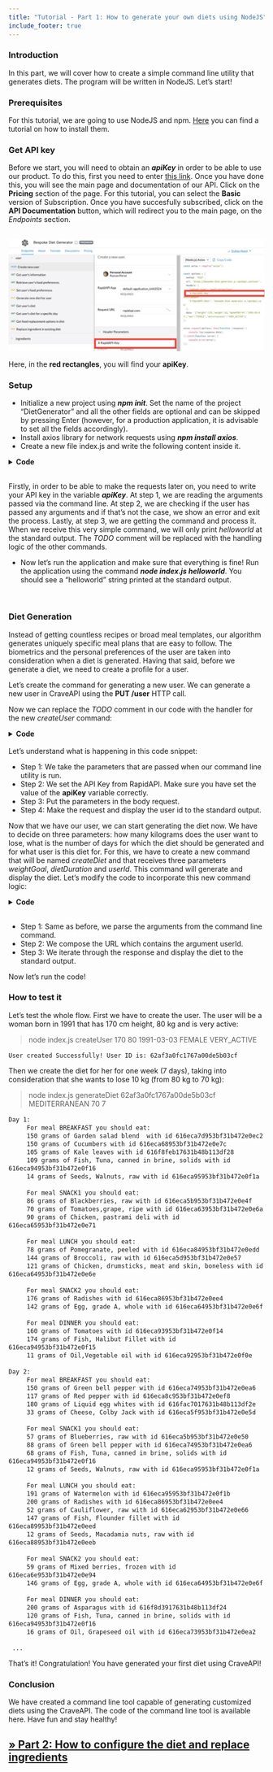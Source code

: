 ```yaml
---
title: "Tutorial - Part 1: How to generate your own diets using NodeJS"
include_footer: true 
---
```



### Introduction

In this part, we will cover how to create a simple command line utility that generates diets. The program will be written in NodeJS. Let’s start!

### Prerequisites
For this tutorial, we are going to use NodeJS and npm. [Here](https://nodejs.dev/learn/how-to-install-nodejs) you can find a tutorial on how to install them.

### Get API key

Before we start, you will need to obtain an ***apiKey*** in order to be able to use our product. To do this, first you need to enter [this link](https://rapidapi.com/genez-io-genez-io-default/api/bespoke-diet-generator/). Once you have done this, you will see the main page and documentation of our API. Click on the **Pricing** section of the page. For this tutorial, you can select the **Basic** version of Subscription. Once you have succesfully subscribed, click on the **API Documentation** button, which will redirect you to the main page, on the *Endpoints* section.
<br><br>


![alt omage](/images/tutorial_pic.jpeg)

Here, in the **red rectangles**, you will find your **apiKey**.

### Setup
* Initialize a new project using ***npm init***. Set the name of the project “DietGenerator” and all the other fields are optional and can be skipped by pressing Enter (however, for a production application, it is advisable to set all the fields accordingly).
* Install axios library for network requests using ***npm install axios***.
* Create a new file index.js and write the following content inside it.
<details>
<summary style="font-weight: bold; cursor: pointer;">Code</summary>

```Javascript
const axios = require("axios");
	
	// Step 0
	const apiKey = "TODO: Replace with your API key";

	(async () => {
		// Step 1
		const args = process.argv.slice(2);

		// Step 2
		if (args.length === 0) {
			console.error("Wrong arguments!");
			return;
		}

		// Step 3
		const command = args[0];

		if (command === "helloworld") {
			console.log("helloworld")
		}
		// TODO
		// else if {}

	})()
```
</details>
<br>

Firstly, in order to be able to make the requests later on, you need to write your API key in the variable ***apiKey***. At step 1, we are reading the arguments passed via the command line. At step 2, we are checking if the user has passed any arguments and if that’s not the case, we show an error and exit the process. Lastly, at step 3, we are getting the command and process it. When we receive this very simple command, we will only print *helloworld* at the standard output. The *TODO*  comment will be replaced with the handling logic of the other commands.

* Now let’s run the application and make sure that everything is fine! Run the application using the command ***node index.js helloworld***. You should see a “helloworld” string printed at the standard output.

<br>

### Diet Generation
Instead of getting countless recipes or broad meal templates, our algorithm generates uniquely specific meal plans that are easy to follow. The biometrics and the personal preferences of the user are taken into consideration when a diet is generated. Having that said, before we generate a diet, we need to create a profile for a user.

Let’s create the command for generating a new user. We can generate a new user in CraveAPI using the **PUT /user** HTTP call.

Now we can replace the *TODO* comment in our code with the handler for the new *createUser* command:
<details>
<summary style="font-weight: bold; cursor: pointer;">Code</summary>

```Javascript
else if (command === "createUser") {
		// Step 1
		const [height, weight, dateOfBirth, sex, activityLevel] = args.slice(1)
		const options = {
			method: 'POST',
			url: 'https://crave-api.p.rapidapi.com/user',
			headers: {
				'content-type': 'application/json',
				// Step 2
				'X-RapidAPI-Key': apiKey,
				'X-RapidAPI-Host': 'crave-api.p.rapidapi.com'
			},
			// Step 3
			data: JSON.stringify({
				"height": parseInt(height),
				"weight": parseInt(weight),
				"dateOfBirth": dateOfBirth,
				"sex": sex,
				"activityLevel": activityLevel
			})
		};

		// Step 4
		const response = await axios.request(options).catch((error) => console.log(error.response));
		console.log("User created Successfully! User ID is:", response.data.id);
  }
```
</details>
<br>
Let’s understand what is happening in this code snippet:

* Step 1: We take the parameters that are passed when our command line utility is run.
* Step 2: We set the API Key from RapidAPI. Make sure you have set the value of the **apiKey** variable correctly.
* Step 3: Put the parameters in the body request.
* Step 4: Make the request and display the user id to the standard output.

Now that we have our user, we can start generating the diet now. We have to decide on three parameters: how many kilograms does the user want to lose, what is the number of days for which the diet should be generated and for what user is this diet for. For this, we have to create a new command that will be named *createDiet* and that receives three parameters *weightGoal*, *dietDuration* and *userId*. This command will generate and display the diet. Let’s modify the code to incorporate this new command logic:

<details>
<summary style="font-weight: bold; cursor: pointer;">Code</summary>

```Javascript
else if (command === "generateDiet") {
		// Step 1
		const [userId, dietType, weightGoal, dietDuration] = args.slice(1)
		const options = {
			method: 'PUT',
			// Step 2
			url: 'https://crave-api.p.rapidapi.com/user/'+ userId +'/diet',
			headers: {
				'content-type': 'application/json',
				'X-RapidAPI-Key': apiKey,
				'X-RapidAPI-Host': 'crave-api.p.rapidapi.com'
			},
			data: JSON.stringify({
				"dietType": dietType,
				"weightGoal": weightGoal,
				"dietDuration": dietDuration
			}),
		};

		const response = await axios.request(options)
			.catch(function (error) {
				console.error(error);
			});

		// Step 3
		response.data.dailyPlan.forEach((plan, index) => {
			console.log(`Day ${index + 1}:`)
			for (const meal of plan.meals) {
				console.log(`   For meal ${meal.type} you should eat:`);
				for (const ingredient of meal.ingredients) {
					console.log(`   ${ingredient.quantity} grams of ${ingredient.name} with id ${ingredient.id}`);
				}
				console.log("");
			}
		});
	}
```
</details>
<br>

* Step 1: Same as before, we parse the arguments from the command line command.
* Step 2: We compose the URL which contains the argument userId.
* Step 3: We iterate through the response and display the diet to the standard output.

Now let’s run the code!

### How to test it
Let’s test the whole flow. First we have to create the user. The user will be a woman born in 1991 that has 170 cm height, 80 kg and is very active:

> node index.js createUser 170 80 1991-03-03 FEMALE VERY_ACTIVE

    User created Successfully! User ID is: 62af3a0fc1767a00de5b03cf

Then we create the diet for her for one week (7 days), taking into consideration that she wants to lose 10 kg (from 80 kg to 70 kg):

> node index.js generateDiet 62af3a0fc1767a00de5b03cf MEDITERRANEAN 70 7

    Day 1:
		 For meal BREAKFAST you should eat:
		 150 grams of Garden salad blend  with id 616eca7d953bf31b472e0ec2
		 150 grams of Cucumbers with id 616eca68953bf31b472e0e7c
		 105 grams of Kale leaves with id 616f8feb17631b48b113df28
		 109 grams of Fish, Tuna, canned in brine, solids with id 616eca94953bf31b472e0f16
		 14 grams of Seeds, Walnuts, raw with id 616eca95953bf31b472e0f1a

		 For meal SNACK1 you should eat:
		 86 grams of Blackberries, raw with id 616eca5b953bf31b472e0e4f
		 70 grams of Tomatoes,grape, ripe with id 616eca63953bf31b472e0e6a
		 90 grams of Chicken, pastrami deli with id 616eca65953bf31b472e0e71

		 For meal LUNCH you should eat:
		 78 grams of Pomegranate, peeled with id 616eca84953bf31b472e0edd
		 144 grams of Broccoli, raw with id 616eca5d953bf31b472e0e57
		 121 grams of Chicken, drumsticks, meat and skin, boneless with id 616eca64953bf31b472e0e6e

		 For meal SNACK2 you should eat:
		 176 grams of Radishes with id 616eca86953bf31b472e0ee4
		 142 grams of Egg, grade A, whole with id 616eca64953bf31b472e0e6f

		 For meal DINNER you should eat:
		 160 grams of Tomatoes with id 616eca93953bf31b472e0f14
		 174 grams of Fish, Halibut Fillet with id 616eca94953bf31b472e0f15
		 11 grams of Oil,Vegetable oil with id 616eca92953bf31b472e0f0e

	Day 2:
		 For meal BREAKFAST you should eat:
		 150 grams of Green bell pepper with id 616eca74953bf31b472e0ea6
		 117 grams of Red pepper with id 616eca8c953bf31b472e0ef8
		 180 grams of Liquid egg whites with id 616fac7017631b48b113df2e
		 33 grams of Cheese, Colby Jack with id 616eca5f953bf31b472e0e5d

		 For meal SNACK1 you should eat:
		 57 grams of Blueberries, raw with id 616eca5b953bf31b472e0e50
		 88 grams of Green bell pepper with id 616eca74953bf31b472e0ea6
		 68 grams of Fish, Tuna, canned in brine, solids with id 616eca94953bf31b472e0f16
		 12 grams of Seeds, Walnuts, raw with id 616eca95953bf31b472e0f1a

		 For meal LUNCH you should eat:
		 191 grams of Watermelon with id 616eca95953bf31b472e0f1b
		 200 grams of Radishes with id 616eca86953bf31b472e0ee4
		 52 grams of Cauliflower, raw with id 616eca62953bf31b472e0e66
		 147 grams of Fish, Flounder fillet with id 616eca89953bf31b472e0eed
		 12 grams of Seeds, Macadamia nuts, raw with id 616eca88953bf31b472e0eeb

		 For meal SNACK2 you should eat:
		 59 grams of Mixed berries, frozen with id 616eca6e953bf31b472e0e94
		 146 grams of Egg, grade A, whole with id 616eca64953bf31b472e0e6f

		 For meal DINNER you should eat:
		 200 grams of Asparagus with id 616f8d3917631b48b113df24
		 120 grams of Fish, Tuna, canned in brine, solids with id 616eca94953bf31b472e0f16
		 16 grams of Oil, Grapeseed oil with id 616eca73953bf31b472e0ea2

     ...

That’s it! Congratulation! You have generated your first diet using CraveAPI!

### Conclusion

We have created a command line tool capable of generating customized diets using the CraveAPI. The code of the command line tool is available here. Have fun and stay healthy!


## [ &raquo; Part 2: How to configure the diet and replace ingredients](/how-to-configure-the-diet-and-replace-ingredients)

